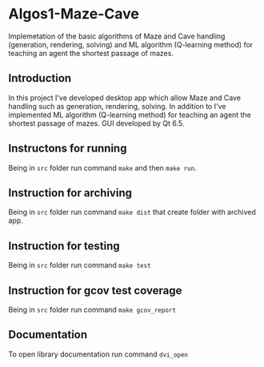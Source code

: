 # Algos1-Maze-Cave

Implemetation of the basic algorithms of Maze and Cave handling (generation, rendering, solving) and ML algorithm (Q-learning method) for teaching an agent the shortest passage of mazes.

## Introduction

In this project I've developed desktop app which allow Maze and Cave handling such as generation, rendering, solving. In addition to I've implemented ML algorithm (Q-learning method) for teaching an agent the shortest passage of mazes. GUI developed by Qt 6.5.

## Instructons for running

Being in `src` folder run command `make` and then `make run`.

## Instruction for archiving

Being in `src` folder run command `make dist` that create folder with archived app.

## Instruction for testing

Being in `src` folder run command `make test`

## Instruction for gcov test coverage

Being in `src` folder run command `make gcov_report`

## Documentation

To open library documentation run command `dvi_open`

